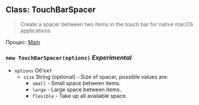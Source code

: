 ## Class: TouchBarSpacer

> Create a spacer between two items in the touch bar for native macOS applications

Процес: [Main](../tutorial/quick-start.md#main-process)

### `new TouchBarSpacer(options)` *Experimental*

* `options` Об'єкт 
  * `size` String (optional) - Size of spacer, possible values are: 
    * `small` - Small space between items.
    * `large` - Large space between items.
    * `flexible` - Take up all available space.